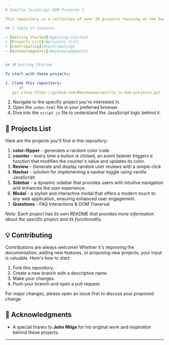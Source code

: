 ```yaml
---
# Vanilla JavaScript DOM Projects 🚀

This repository is a collection of over 20 projects focusing on the Document Object Model (DOM) manipulation using pure, vanilla JavaScript. These projects are inspired by and built upon the foundational work by **John Milga**. Whether you're a beginner wanting to learn, or an experienced developer looking to brush up on your skills, this set of projects offers something for everyone.

## 📌 Table of Contents

- [Getting Started](#getting-started)
- [Projects List](#projects-list)
- [Contributing](#contributing)
- [Acknowledgments](#acknowledgments)


## 🛠 Getting Started

To start with these projects:

1. Clone this repository:
   ```sh
   git clone https://github.com/Nanahawaw/vanilla-js-dom-projects.git
   ```
2. Navigate to the specific project you're interested in.
3. Open the `index.html` file in your preferred browser.
4. Dive into the `script.js` file to understand the JavaScript logic behind it.

## 📜 Projects List

Here are the projects you'll find in this repository:

1. **color-flipper** - generates a random color code
2. **counter** - every time a button is clicked, an event listener triggers a function that modifies the counter's value and updates its color.
3. **Review** - Generate and display random user reviews with a simple click
4. **Navbar** - solution for implementing a navbar toggle using vanilla JavaScript
5. **Sidebar** - a dynamic sidebar that provides users with intuitive navigation and enhances the user experience.
6. **Modal** - a stylish and interactive modal that offers a modern touch to any web application, ensuring enhanced user engagement.
7. **Questions** - FAQ Interactions & DOM Traversal


*Note: Each project has its own README that provides more information about the specific project and its functionality.*

## 💡 Contributing

Contributions are always welcome! Whether it's improving the documentation, adding new features, or proposing new projects, your input is valuable. Here's how to start:

1. Fork this repository.
2. Create a new branch with a descriptive name.
3. Make your changes.
4. Push your branch and open a pull request.

For major changes, please open an issue first to discuss your proposed change.


## 🙌 Acknowledgments

- A special thanks to **John Milga** for his original work and inspiration behind these projects.

---
```

